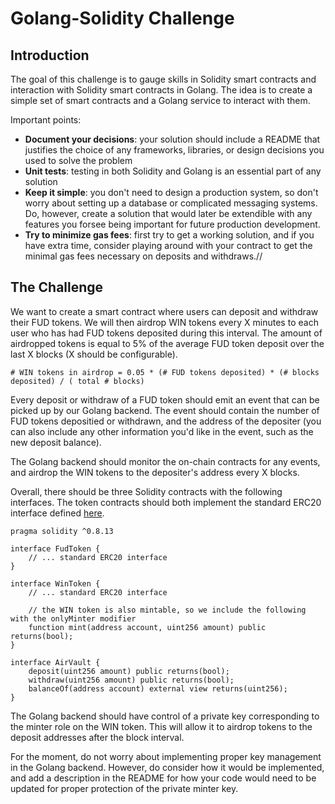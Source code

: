 # Golang-Solidity Challenge

## Introduction

The goal of this challenge is to gauge skills in Solidity smart contracts and interaction with Solidity smart contracts in Golang. The idea is to create a simple set of smart contracts and a Golang service to interact with them.

Important points:

* **Document your decisions**: your solution should include a README that justifies the choice of any frameworks, libraries, or design decisions you used to solve the problem
* **Unit tests**: testing in both Solidity and Golang is an essential part of any solution
* **Keep it simple**: you don't need to design a production system, so don't worry about setting up a database or complicated messaging systems. Do, however, create a solution that would later be extendible with any features you forsee being important for future production development.
* **Try to minimize gas fees**: first try to get a working solution, and if you have extra time, consider playing around with your contract to get the minimal gas fees necessary on deposits and withdraws.//

## The Challenge

We want to create a smart contract where users can deposit and withdraw their FUD tokens. We will then airdrop WIN tokens every X minutes to each user who has had FUD tokens deposited during this interval. The amount of airdropped tokens is equal to 5% of the average FUD token deposit over the last X blocks (X should be configurable).

```
# WIN tokens in airdrop = 0.05 * (# FUD tokens deposited) * (# blocks deposited) / ( total # blocks)
```

Every deposit or withdraw of a FUD token should emit an event that can be picked up by our Golang backend. The event should contain the number of FUD tokens depositied or withdrawn, and the address of the depositer (you can also include any other information you'd like in the event, such as the new deposit balance).

The Golang backend should monitor the on-chain contracts for any events, and airdrop the WIN tokens to the depositer's address every X blocks.

Overall, there should be three Solidity contracts with the following interfaces. The token contracts should both implement the standard ERC20 interface defined [here](https://ethereum.org/en/developers/docs/standards/tokens/erc-20/).

```
pragma solidity ^0.8.13

interface FudToken {
	// ... standard ERC20 interface
}

interface WinToken {
	// ... standard ERC20 interface
	
	// the WIN token is also mintable, so we include the following with the onlyMinter modifier
	function mint(address account, uint256 amount) public returns(bool);
}

interface AirVault {
	deposit(uint256 amount) public returns(bool);
	withdraw(uint256 amount) public returns(bool);
	balanceOf(address account) external view returns(uint256);
}
```

The Golang backend should have control of a private key corresponding to the minter role on the WIN token. This will allow it to airdrop tokens to the deposit addresses after the block interval.

For the moment, do not worry about implementing proper key management in the Golang backend. However, do consider how it would be implemented, and add a description in the README for how your code would need to be updated for proper protection of the private minter key.